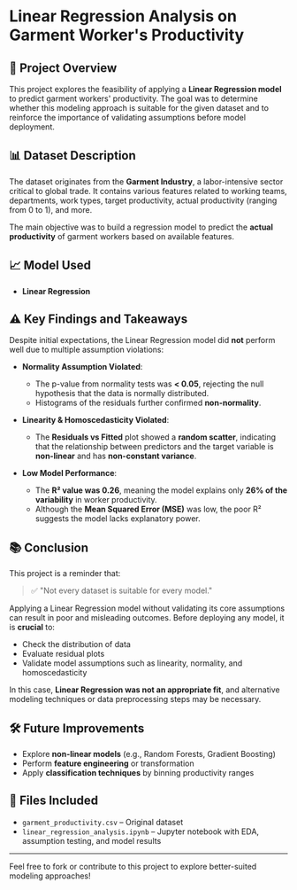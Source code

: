 # Linear Regression Analysis on Garment Worker's Productivity

## 📌 Project Overview

This project explores the feasibility of applying a **Linear Regression model** to predict garment workers' productivity. The goal was to determine whether this modeling approach is suitable for the given dataset and to reinforce the importance of validating assumptions before model deployment.

## 📊 Dataset Description

The dataset originates from the **Garment Industry**, a labor-intensive sector critical to global trade. It contains various features related to working teams, departments, work types, target productivity, actual productivity (ranging from 0 to 1), and more.

The main objective was to build a regression model to predict the **actual productivity** of garment workers based on available features.

## 📈 Model Used

- **Linear Regression**

## ⚠️ Key Findings and Takeaways

Despite initial expectations, the Linear Regression model did **not** perform well due to multiple assumption violations:

- **Normality Assumption Violated**:  
  - The p-value from normality tests was **< 0.05**, rejecting the null hypothesis that the data is normally distributed.
  - Histograms of the residuals further confirmed **non-normality**.

- **Linearity & Homoscedasticity Violated**:  
  - The **Residuals vs Fitted** plot showed a **random scatter**, indicating that the relationship between predictors and the target variable is **non-linear** and has **non-constant variance**.

- **Low Model Performance**:  
  - The **R² value was 0.26**, meaning the model explains only **26% of the variability** in worker productivity.
  - Although the **Mean Squared Error (MSE)** was low, the poor R² suggests the model lacks explanatory power.

## 📚 Conclusion

This project is a reminder that:

> ✅ "Not every dataset is suitable for every model."

Applying a Linear Regression model without validating its core assumptions can result in poor and misleading outcomes. Before deploying any model, it is **crucial** to:

- Check the distribution of data
- Evaluate residual plots
- Validate model assumptions such as linearity, normality, and homoscedasticity

In this case, **Linear Regression was not an appropriate fit**, and alternative modeling techniques or data preprocessing steps may be necessary.

## 🛠️ Future Improvements

- Explore **non-linear models** (e.g., Random Forests, Gradient Boosting)
- Perform **feature engineering** or transformation
- Apply **classification techniques** by binning productivity ranges

## 📁 Files Included

- `garment_productivity.csv` – Original dataset
- `linear_regression_analysis.ipynb` – Jupyter notebook with EDA, assumption testing, and model results

---

Feel free to fork or contribute to this project to explore better-suited modeling approaches!

